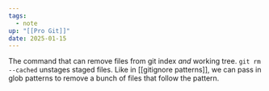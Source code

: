 ```yaml
---
tags:
  - note
up: "[[Pro Git]]"
date: 2025-01-15
---
```

The command that can remove files from git index *and* working tree.
`git rm --cached` unstages staged files.
Like in [[gitignore patterns]], we can pass in glob patterns to remove a bunch of files that follow the pattern.